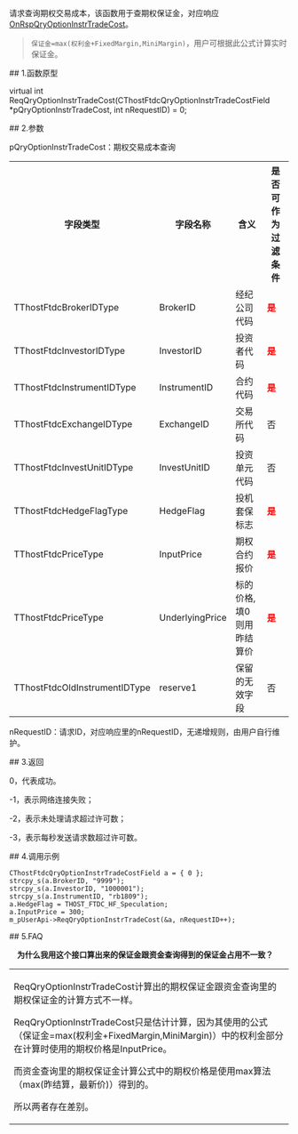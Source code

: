 <p>请求查询期权交易成本，该函数用于查期权保证金，对应响应<a href="../../CTHOSTFTDCTRADERAPI/ONRSPQRYOPTIONINSTRTRADECOST/">OnRspQryOptionInstrTradeCost</a>。</p>
<blockquote>
<p><code>保证金=max(权利金+FixedMargin,MiniMargin)</code>，用户可根据此公式计算实时保证金。</p>
</blockquote>
<span class="anchor" id="eaa48927-d8da-4ba5-9ada-4f815ce7b112"></span>
## 1.函数原型
<p>virtual int ReqQryOptionInstrTradeCost(CThostFtdcQryOptionInstrTradeCostField *pQryOptionInstrTradeCost, int nRequestID) = 0;</p>
<span class="anchor" id="aeb803a1-6783-47a9-a604-97a68f206360"></span>
## 2.参数
<p>pQryOptionInstrTradeCost：期权交易成本查询</p>
<table><tr><th style="TEXT-ALIGN: center;">字段类型</th><th style="TEXT-ALIGN: center;">字段名称</th><th style="TEXT-ALIGN: center;">含义</th><th style="TEXT-ALIGN: center;">是否可作为过滤条件</th></tr><tr><td style="TEXT-ALIGN: left;">TThostFtdcBrokerIDType</td>
<td style="TEXT-ALIGN: left;">BrokerID</td>
<td style="TEXT-ALIGN: left;">经纪公司代码</td>
<td style="TEXT-ALIGN: left;"><strong><font color="#FF0000">是</font></strong></td>
</tr>
<tr><td style="TEXT-ALIGN: left;">TThostFtdcInvestorIDType</td>
<td style="TEXT-ALIGN: left;">InvestorID</td>
<td style="TEXT-ALIGN: left;">投资者代码</td>
<td style="TEXT-ALIGN: left;"><strong><font color="#FF0000">是</font></strong></td>
</tr>
<tr><td style="TEXT-ALIGN: left;">TThostFtdcInstrumentIDType</td>
<td style="TEXT-ALIGN: left;">InstrumentID</td>
<td style="TEXT-ALIGN: left;">合约代码</td>
<td style="TEXT-ALIGN: left;"><strong><font color="#FF0000">是</font></strong></td>
</tr>
<tr><td style="TEXT-ALIGN: left;">TThostFtdcExchangeIDType</td>
<td style="TEXT-ALIGN: left;">ExchangeID</td>
<td style="TEXT-ALIGN: left;">交易所代码</td>
<td style="TEXT-ALIGN: left;">否</td>
</tr>
<tr><td style="TEXT-ALIGN: left;">TThostFtdcInvestUnitIDType</td>
<td style="TEXT-ALIGN: left;">InvestUnitID</td>
<td style="TEXT-ALIGN: left;">投资单元代码</td>
<td style="TEXT-ALIGN: left;">否</td>
</tr>
<tr><td style="TEXT-ALIGN: left;">TThostFtdcHedgeFlagType</td>
<td style="TEXT-ALIGN: left;">HedgeFlag</td>
<td style="TEXT-ALIGN: left;">投机套保标志</td>
<td style="TEXT-ALIGN: left;"><strong><font color="#FF0000">是</font></strong></td>
</tr>
<tr><td style="TEXT-ALIGN: left;">TThostFtdcPriceType</td>
<td style="TEXT-ALIGN: left;">InputPrice</td>
<td style="TEXT-ALIGN: left;">期权合约报价</td>
<td style="TEXT-ALIGN: left;"><strong><font color="#FF0000">是</font></strong></td>
</tr>
<tr><td style="TEXT-ALIGN: left;">TThostFtdcPriceType</td>
<td style="TEXT-ALIGN: left;">UnderlyingPrice</td>
<td style="TEXT-ALIGN: left;">标的价格,填0则用昨结算价</td>
<td style="TEXT-ALIGN: left;"><strong><font color="#FF0000">是</font></strong></td>
</tr>
<tr><td style="TEXT-ALIGN: left;">TThostFtdcOldInstrumentIDType</td>
<td style="TEXT-ALIGN: left;">reserve1</td>
<td style="TEXT-ALIGN: left;">保留的无效字段</td>
<td style="TEXT-ALIGN: left;">否</td>
</tr>
</table>
<p>nRequestID：请求ID，对应响应里的nRequestID，无递增规则，由用户自行维护。</p>
<span class="anchor" id="4fcc64b1-c38c-4a17-8221-732cf34f14ac"></span>
## 3.返回
<p>0，代表成功。</p>
<p>-1，表示网络连接失败；</p>
<p>-2，表示未处理请求超过许可数；</p>
<p>-3，表示每秒发送请求数超过许可数。</p>
<span class="anchor" id="72e1562b-7058-4827-80fa-921a46be16bd"></span>
## 4.调用示例
<pre><code>CThostFtdcQryOptionInstrTradeCostField a = { 0 };
strcpy_s(a.BrokerID, "9999");
strcpy_s(a.InvestorID, "1000001");
strcpy_s(a.InstrumentID, "rb1809");
a.HedgeFlag = THOST_FTDC_HF_Speculation;
a.InputPrice = 300; 
m_pUserApi-&gt;ReqQryOptionInstrTradeCost(&amp;a, nRequestID++);
</code></pre>
<span class="anchor" id="c143789b-0462-4489-aed7-dd068824ef53"></span>
## 5.FAQ
<p><div class="region_i"><p class="region_header" id="region_header_1" style="padding-left: 1em;font-weight : bold;text-indent: 0px;text-align: left;">为什么我用这个接口算出来的保证金跟资金查询得到的保证金占用不一致？</p><div class="region_panel" id="region_panel_1" style="display:block;"><table><tr><td>
<p>ReqQryOptionInstrTradeCost计算出的期权保证金跟资金查询里的期权保证金的计算方式不一样。</p>
<p>ReqQryOptionInstrTradeCost只是估计计算，因为其使用的公式（保证金=max(权利金+FixedMargin,MiniMargin)）中的权利金部分在计算时使用的期权价格是InputPrice。</p>
<p>而资金查询里的期权保证金计算公式中的期权价格是使用max算法（max(昨结算，最新价)）得到的。</p>
<p>所以两者存在差别。</p>
</td></tr></table>
</div><p class="region_tail" id="region_tail_1" style="border-top-color:transparent;border-bottom-width:0;"></p></div></p>
